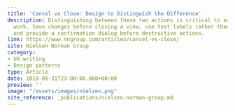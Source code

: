```yaml
---
title: 'Cancel vs Close: Design to Distinguish the Difference'
description: Distinguishing between these two actions is critical to avoiding losing users’
  work. Save changes before closing a view, use text labels rather than an X icon,
  and provide a confirmation dialog before destructive actions.
link: https://www.nngroup.com/articles/cancel-vs-close/
site: Nielsen Norman Group
category:
- UX writing
- Design patterns
type: Article
date: 2019-08-31T23:00:00.000+00:00
preview: ''
image: "/assets/images/nielsen.png"
site_reference: _publications/nielsen-norman-group.md
---
```

